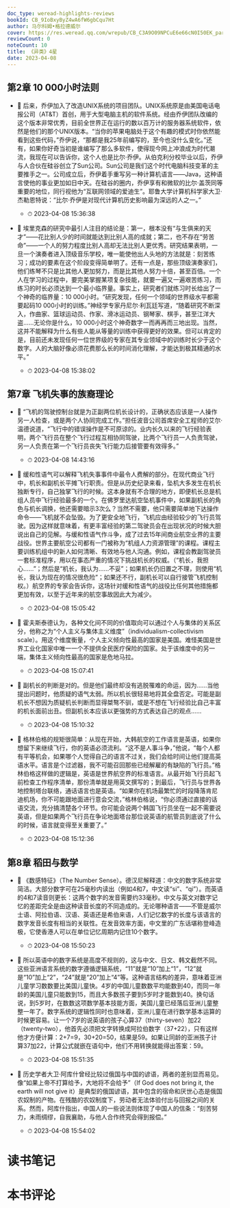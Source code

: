 ```yaml
---
doc_type: weread-highlights-reviews
bookId: CB_9IoBxyByZ4wA6fW6gbCqu7Ht
author: 马尔科姆•格拉德威尔
cover: https://res.weread.qq.com/wrepub/CB_C3A9O09NPCuE6e66cN0I50EK_parsecover
reviewCount: 0
noteCount: 10
title: 《异类》4星
date: 2023-04-08
---
```



## 第2章 10 000小时法则


- 📌 后来，乔伊加入了改造UNIX系统的项目团队。UNIX系统原是由美国电话电报公司（AT&T）首创，用于大型电脑主机的软件系统。经由乔伊团队改编的这个版本非常优秀，目前全世界正在运行的数以百万计的服务器系统软件，依然是他们的那个UNIX版本。“当你的苹果电脑处于这个有趣的模式时你依然能看到这些代码，”乔伊说，“那都是我25年前编写的，至今也没什么变化。”还有，如果你好奇当初是谁编写了那么多软件，使得现今网上冲浪成为时代潮流，我现在可以告诉你，这个人也是比尔·乔伊。从伯克利分校毕业以后，乔伊与人合伙在硅谷创立了Sun公司。Sun公司是我们这个时代电脑科技变革的主要推手之一。公司成立后，乔伊着手重写另一种计算机语言——Java，这种语言使他的事业更加如日中天。在硅谷的圈内，乔伊享有和微软的比尔·盖茨同等重要的地位，同行视他为“互联网领域的爱迪生”。耶鲁大学计算机科学家大卫·杰勒恩特说：“比尔·乔伊是对现代计算机历史影响最为深远的人之一。” 
    - ⏱ 2023-04-08 15:36:38 

- 📌 埃里克森的研究中最引人注目的结论是：第一，根本没有“与生俱来的天才”——花比别人少的时间就能达到比别人高的成就；第二，也不存在“劳苦命”——一个人的努力程度比别人高却无法比别人更优秀。研究结果表明，一旦一个演奏者进入顶级音乐学校，唯一能使他出人头地的方法就是：刻苦练习；成功的要素在这个阶段变得简单明了。还有一点是，那些顶级演奏家们，他们练琴不只是比其他人更加努力，而是比其他人努力十倍，甚至百倍。一个人在学习的过程中，要完美掌握某项复杂技能，就要一遍又一遍艰苦练习，而练习的时长必须达到一个最小临界量。事实上，研究者们就练习时长给出了一个神奇的临界量：10 000小时。“研究发现，任何一个领域的世界级水平都需要起码10 000小时的训练。”神经学专家丹尼尔·利瓦廷写道，“随着研究不断深入，作曲家、篮球运动员、作家、滑冰运动员、钢琴家、棋手，甚至江洋大盗……无论你是什么，10 000小时这个神奇数字一而再再而三地出现。当然，这并不能解释为什么有些人能从等量的训练中获得更好的效果。但可以肯定的是，目前还未发现任何一位世界级的专家在其专业领域中的训练时长少于这个数字。人的大脑好像必须花费那么长的时间消化理解，才能达到极其精通的水平。” 
    - ⏱ 2023-04-08 15:38:02 
## 第7章 飞机失事的族裔理论


- 📌 “飞机的驾驶控制台就是为正副两位机长设计的，正确状态应该是一人操作另一人检查，或是两个人协同完成工作。”担任波音公司首席安全工程师的艾尔·温德说道，“飞行中的错误操作是不可原谅的。业内长久以来的飞行经验表明，两个飞行员在整个飞行过程互相协同驾驶，比两个飞行员一人负责驾驶，另一人负责在第一个飞行员丧失飞行能力后接管要有效得多。” 
    - ⏱ 2023-04-08 14:43:16 

- 📌 缓和性语气可以解释飞机失事事件中最令人费解的部分。在现代商业飞行中，机长和副机长平摊飞行职责。但是从历史纪录来看，坠机大多发生在机长独断专行，自己独掌飞行的时候。这本身就有不合理的地方，即便机长总是机组人员中飞行经验最多的一个。在佛罗里达航空坠机事件中，如果副机长的角色与机长调换，他还需要暗示3次么？当然不需要，他只需要简单地下达操作命令——飞机就不会坠毁。为了更安全地飞行，飞机应由经验较少的飞行员驾驶。因为这样就意味着，有更丰富经验的第二驾驶员会在出现状况的时候大胆说出自己的见解。与缓和性语气作斗争，成了过去15年间商业航空业界的主要战役。世界主要航空公司都有一门被称为“机组人力资源管理”的课程。课程主要训练机组中的新人如何清晰、有效地与他人沟通。例如，课程会教副驾驶员一套标准程序，用以在事态严重的情况下挑战机长的权威。（“机长，我担心……”；然后是“机长，我认为……不妥”；如果机长仍旧置之不理，则使用“机长，我认为现在的情况很危险”；如果还不行，副机长可以自行接管飞机控制权。）航空界的专家会告诉你，这场针对缓和性语气的战役比任何其他措施都更加有效，以至于近年来的航空事故因此大为减少。 
    - ⏱ 2023-04-08 15:05:42 

- 📌 霍夫斯泰德认为，各种文化间不同的价值取向可以通过个人与集体的关系区分，他称之为“个人主义与集体主义维度”（individualism-collectivism scale）。用这个维度衡量，个人主义倾向性最高的国家是美国。难怪美国是世界工业化国家中唯一一个不提供全民医疗保险的国家。处于该维度中的另一端，集体主义倾向性最高的国家是危地马拉。 
    - ⏱ 2023-04-08 15:07:41 

- 📌 副机长的判断是对的。但是他们最终却没有逃脱罹难的命运，因为……当他提出问题时，他质疑的语气太弱。所以机长很轻易地将其全盘否定。可能是副机长不想因为质疑机长判断而显得桀骜不驯，或是不想在飞行经验比自己丰富的机长面前出丑。但副机长本应该以更强势的方式表达自己的观点…… 
    - ⏱ 2023-04-08 15:10:32 

- 📌 格林伯格的规矩很简单：从现在开始，大韩航空的工作语言是英语，如果你想留下来继续飞行，你的英语必须流利。“这不是人事斗争，”他说，“每个人都有平等机会，如果哪个人觉得自己的语言不过关，我们会给时间让他们提高英语水平。语言是个过滤器，我不可能召回那些已经解雇的有缺陷的飞行员。”格林伯格这样做的逻辑是，英语是世界航空界的标准语言。从最开始飞行员起飞前检查工作程序清单，那份清单就是用英文撰写的；到最后，飞行员与世界各地控制塔台联络，通话语言也是英语。“如果你在机场最繁忙的时段降落肯尼迪机场，你不可能跟地面进行意会交流，”格林伯格说，“你必须通过直接的话语交流，充分搞清楚各个环节。你可能会说两个韩国飞行员坐在一起不需要说英语，但是如果两个飞行员在争论地面塔台那位说英语的航管员到底说了什么的时候，语言就变得至关重要了。” 
    - ⏱ 2023-04-08 15:12:36 
## 第8章 稻田与数学


- 📌 《数感特征》（The Number Sense）。德汉尼解释道：中文的数字系统非常简洁。大部分数字可在25毫秒内读出（例如4和7，中文读“si”、“qi”）。而英语的4和7读音则更长：这两个数字的发音需要约33毫秒。中文与英文对数字记忆的差距完全是由这种读音长度的不同造成的。无论哪种语言——不管是威尔士语、阿拉伯语、汉语、英语还是希伯来语，人们记忆数字的长度与该语言的数字发音长度有相当的关联性。在发音效率方面，中文里的广东话堪称登峰造极，它使香港人可以在单位记忆周期内记住10个数字。 
    - ⏱ 2023-04-08 15:50:23 

- 📌 所以英语中的数字系统是高度不规则的，这与中文、日文、韩文截然不同。这些亚洲语言系统的数字遵循逻辑系统，“11”就是“10”加上“1”，“12”就是“10”加上“2”，“24”就是“20”加上“4”等。这种语言结构的差异，意味着亚洲儿童学习数数要比美国儿童快。4岁的中国儿童数数平均能数到40，而同一年龄的美国儿童只能数到15，而且大多数孩子要到5岁时才能数到40。换句话说，到5岁时，在数数这项数学基本技能方面，美国儿童已经落后亚洲儿童整整一年了。数字系统的逻辑性同时也意味着，亚洲儿童在进行数学基本运算的时候更容易。让一个7岁的说英语的孩子心算37（thirty-seven）加22（twenty-two），他首先必须把文字转换成阿拉伯数字（37+22），只有这样他才方便计算：2+7=9，30+20=50，结果是59。如果让同龄的亚洲孩子计算37加22，计算公式就嵌在语句中，他们不用转换就能得出答案：59。 
    - ⏱ 2023-04-08 15:51:35 

- 📌 历史学者大卫·阿库什曾经比较过俄国与中国的谚语，两者的差别显而易见。像“如果上帝不打算给予，大地将不会给予”（If God does not bring it, the earth will not give it）是典型的俄国谚语，其中包含的宿命和厌世心态是俄国农奴制的产物。在残酷的农奴制度下，劳动者无法体验付出与回报之间的关系。然而，阿库什指出，中国人的一些说法则体现了中国人的信条：“刻苦努力，未雨绸缪，自我襄助，与他人合作终究会得到报偿。” 
    - ⏱ 2023-04-08 15:54:02 

# 读书笔记


# 本书评论
